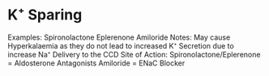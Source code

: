 # K⁺ Sparing

Examples: Spironolactone                   Eplerenone                             Amiloride
Notes: May cause Hyperkalaemia as they do not lead to increased K⁺ Secretion due to increase Na⁺ Delivery to the CCD
Site of Action: Spironolactone/Eplerenone = Aldosterone Antagonists            Amiloride = ENaC Blocker